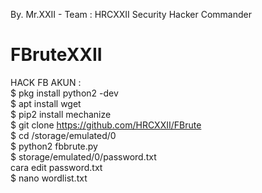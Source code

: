 By. Mr.XXII - Team : HRCXXII Security Hacker Commander <br>
# FBruteXXII <br>

HACK FB AKUN : <br>
$ pkg install python2 -dev <br>
$ apt install wget <br>
$ pip2 install mechanize <br>
$ git clone https://github.com/HRCXXII/FBrute  <br>
$ cd /storage/emulated/0 <br>
$ python2 fbbrute.py <br>
$ storage/emulated/0/password.txt <br>
cara edit password.txt <br>
$ nano wordlist.txt <br>
